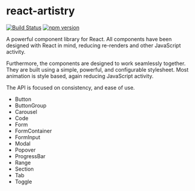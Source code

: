 # react-artistry

[![Build Status](https://travis-ci.org/sjohnsonaz/react-artistry.svg?branch=master)](https://travis-ci.org/sjohnsonaz/react-artistry) [![npm version](https://badge.fury.io/js/react-artistry.svg)](https://badge.fury.io/js/react-artistry)

A powerful component library for React.  All components have been designed with React in mind, reducing re-renders and other JavaScript activity.

Furthermore, the components are designed to work seamlessly together.  They are built using a simple, powerful, and configurable stylesheet.  Most animation is style based, again reducing JavaScript activity.

The API is focused on consistency, and ease of use.

* Button
* ButtonGroup
* Carousel
* Code
* Form
* FormContainer
* FormInput
* Modal
* Popover
* ProgressBar
* Range
* Section
* Tab
* Toggle
